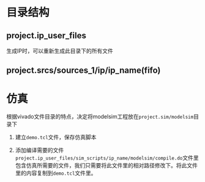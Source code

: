 # 目录结构

## project.ip_user_files
生成IP时，可以重新生成此目录下的所有文件

## project.srcs/sources_1/ip/ip_name(fifo)

# 仿真
根据vivado文件目录的特点，决定将modelsim工程放在`project.sim/modelsim`目录下

1. 建立`demo.tcl`文件，保存仿真脚本

2. 添加编译需要的文件
`project.ip_user_files/sim_scripts/ip_name/modelsim/compile.do`文件里包含仿真所需要的文件，我们只需要将此文件里的相对路径修改下。将此文件里的内容复制到`demo.tcl`文件里。
